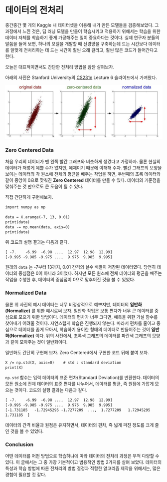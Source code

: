 ﻿# 데이터의 전처리

중간중간 몇 개의 Kaggle 내 데이터셋을 이용해 내가 만든 모델들을 검증해보았다. 그 과정에서 느낀 것은, 딥 러닝 모델을 만들어 학습시키고 적용하기 위해서는 학습을 위한 데이터 자체를 학습하기 좋게 가공해주는 일이 중요하다는 것이다. 실제 연구자 분들의 말씀을 들어 보면, 하나의 모델을 개발할 때 신경망을 구축하는데 드는 시간보다 데이터를 알맞게 전처리하는 데 드는 시간이 훨씬 오래 걸리고, 훨씬 많은 코드가 들어간다고 한다.

오늘은 대표적이면서도 간단한 전처리 방법을 잠깐 살펴보자.

아래의 사진은 Stanford University의 [CS231n](http://cs231n.stanford.edu/syllabus.html) Lecture 6 슬라이드에서 가져왔다.

![](../image/preprocess1.PNG)

### Zero Centered Data

처음 우리의 데이터가 맨 왼쪽 빨간 그래프와 비슷하게 생겼다고 가정하자. 물론 현실의 데이터가 저렇게 예쁠 수가 없지만, 예제이기 때문에 이해해 주자. 빨간 그래프의 모양을 보이는 데이터의 각 원소에 전체의 평균을 빼주는 작업을 하면, 두번째의 초록 데이터와 같이 중앙이 0으로 맞춰진 __Zero Centered__ 데이터를 만들 수 있다. 데이터의 기준점을 맞춰주는 것 만으로도 큰 도움이 될 수 있다.

직접 간단하게 구현해보자.

```
import numpy as np

data = X.arange(-7, 13, 0.01)
print(data)
data -= np.mean(data, axis=0)
print(data)
```

위 코드의 실행 결과는 다음과 같다.
```
[ -7.    -6.99  -6.98 ...,  12.97  12.98  12.99]
[-9.995 -9.985 -9.975 ...,  9.975  9.985  9.995]
```

원래의 `data` 는 -7부터 13까지, 0.01 간격의 실수 배열이 저장된 데이터였다. 당연히 데이터의 중심점은 0이 아니라 3이었다. 하지만 모든 원소에 전체 데이터의 평균을 빼주는 작업을 수행한 후, 데이터의 중심점이 0으로 맞추어진 것을 볼 수 있었다.

### Normalized Data

물론 위 사진의 예시 데이터는 너무 비정상적으로 예쁘지만, 데이터의 __일반화(Normalize)__ 를 위한 예시로써 보자. 일반화 작업은 보통 편차가 너무 큰 데이터를 중심으로 모으기 위한 방법이다. 데이터의 편차가 너무 크다면, 예측을 위한 가설 함수를 찾아내기 어려울 것이다. 자연스럽게 학습은 진행되지 않는다. 따라서 편차를 줄이고 중심으로 데이터를 좁게 모아서, 학습하기 용이한 형태의 데이터로 만들어주는 것이 __일반화(Normalize)__ 이다. 위의 사진에서, 초록색 그래프의 데이터를 파란색 그래프의 모양과 같이 모아주는 것이 일반화이다.

일반화도 간단히 구현해 보자. Zero Centered에서 구현한 코드 뒤에 붙여 보자.

```
X /= np.std(X, axis=0)    # std : standard deviation
print(X)
```

`np.std` 함수는 입력 데이터의 표준 편차(Standard Deviation)를 반환한다. 데이터의 모든 원소에 전체 데이터의 표준 편차를 나누어서, 데이터를 평균, 즉 원점에 가깝게 모으는 것이다. 코드의 실행 결과는 다음과 같다.

```
[ -7.    -6.99  -6.98 ...,  12.97  12.98  12.99]
[-9.995 -9.985 -9.975 ...,  9.975  9.985  9.995]
[-1.731185   -1.72945295 -1.7277209  ...,  1.7277209   1.72945295  1.731185  ]
```

데이터의 간격 비율과 원점은 유지하면서, 데이터의 편차, 즉 넓게 퍼진 정도를 크게 줄인 것을 볼 수 있었다.

### Conclusion

어떤 데이터를 어떤 방법으로 학습하냐에 따라 데이터의 전처리 과정은 무척 다양할 수 있다. 이 글에서는 그 중 가장 기본적이고 범용적인 방법 2가지를 살펴 보았다. 데이터의 특성과 학습 방법에 따른 전처리의 방법 결정과 적합한 알고리즘 제작을 위해서는, 많은 경험이 필요할 것 같다.
